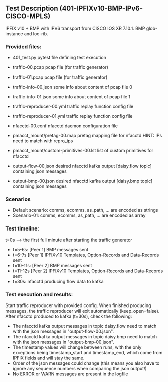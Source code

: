 ## Test Description (401-IPFIXv10-BMP-IPv6-CISCO-MPLS)

IPFIX v10 + BMP with IPV6 transport from CISCO IOS XR 7.10.1. BMP glob-instance and loc-rib.

### Provided files:

- 401_test.py                               pytest file defining test execution

- traffic-00.pcap                           pcap file (for traffic generator)
- traffic-01.pcap                           pcap file (for traffic generator)
- traffic-info-00.json                      some info about content of pcap file 0
- traffic-info-01.json                      some info about content of pcap file 1
- traffic-reproducer-00.yml                 traffic replay function config file
- traffic-reproducer-01.yml                 traffic replay function config file

- nfacctd-00.conf                           nfacctd daemon configuration file

- pmacct_mount/pretag-00.map                pretag mapping file for nfacctd              HINT: IPs need to match with repro_ips
- pmacct_mount/custom-primitives-00.lst     list of custom primitives for nfacctd

- output-flow-00.json                       desired nfacctd kafka output [daisy.flow topic] containing json messages
- output-bmp-00.json                        desired nfacctd kafka output [daisy.bmp topic] containing json messages

### Scenarios

- Default scenario: comms, ecomms, as_path, ... are encoded as strings
- Scenario-01: comms, ecomms, as_path, ... are encoded as array

### Test timeline:

t=0s --> the first full minute after starting the traffic generator

- t=5-6s:     [Peer 1] BMP messages sent  
- t=6-7s      [Peer 1] IPFIXv10 Templates, Option-Records and Data-Records sent
- t=10-11s:   [Peer 2] BMP messages sent  
- t=11-12s    [Peer 2] IPFIXv10 Templates, Option-Records and Data-Records sent
- t=30s:      nfacctd producing flow data to kafka

### Test execution and results:

Start traffic reproducer with provided config. When finished producing messages, the traffic reproducer will exit automatically (keep_open=false). 
After nfacctd produced to kafka (t=30s), check the following:

- The nfacctd kafka output messages in topic daisy.flow need to match with the json messages in "output-flow-00.json".
- The nfacctd kafka output messages in topic daisy.bmp need to match with  the json messages in "output-bmp-00.json".
- The timestamp values will change between runs, with the only exceptions being timestamp_start and timestamp_end, which come from IPFIX fields and will stay the same.
- Order of the json messages could change (this means you also have to ignore any sequence numbers when comparing the json output!)
- No ERROR or WARN messages are present in the logfile
